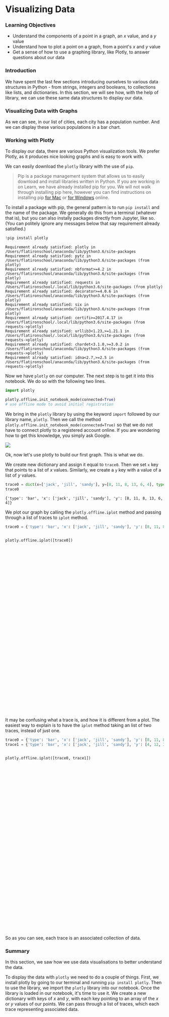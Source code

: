 
# Visualizing Data

### Learning Objectives

* Understand the components of a point in a graph, an $x$ value, and a $y$ value 
* Understand how to plot a point on a graph, from a point's $x$ and $y$ value
* Get a sense of how to use a graphing library, like Plotly, to answer questions about our data

### Introduction

We have spent the last few sections introducing ourselves to various data structures in Python - from strings, integers and booleans, to collections like lists, and dictionaries.  In this section, we will see how, with the help of library, we can use these same data structures to display our data.

### Visualizing Data with Graphs

As we can see, in our list of cities, each city has a population number.  And we can display these various populations in a bar chart.

### Working with Plotly

To display our data, there are various Python visualization tools.  We prefer Plotly, as it produces nice looking graphs and is easy to work with.  

We can easily download the `plotly` library with the use of `pip`.  

> Pip is a package management system that allows us to easily download and install libraries written in Python.  If you are working in on Learn, we have already installed pip for you.  We will not walk through installing pip here, however you can find instructions on installing pip [for Mac](./http://softwaretester.info/install-and-upgrade-pip-on-mac-os-x/) or [for Windows](https://www.youtube.com/results?search_query=instally+pip+windows) online.


To install a package with pip, the general pattern is to run `pip install` and the name of the package.  We generally do this from a terminal (whatever that is), but you can also instally packages directly from Jupyter, like so.  (You can politely ignore any messages below that say requirement already satisfied.)


```python
!pip install plotly
```

    Requirement already satisfied: plotly in /Users/flatironschool/anaconda/lib/python3.6/site-packages
    Requirement already satisfied: pytz in /Users/flatironschool/anaconda/lib/python3.6/site-packages (from plotly)
    Requirement already satisfied: nbformat>=4.2 in /Users/flatironschool/anaconda/lib/python3.6/site-packages (from plotly)
    Requirement already satisfied: requests in /Users/flatironschool/.local/lib/python3.6/site-packages (from plotly)
    Requirement already satisfied: decorator>=4.0.6 in /Users/flatironschool/anaconda/lib/python3.6/site-packages (from plotly)
    Requirement already satisfied: six in /Users/flatironschool/anaconda/lib/python3.6/site-packages (from plotly)
    Requirement already satisfied: certifi>=2017.4.17 in /Users/flatironschool/.local/lib/python3.6/site-packages (from requests->plotly)
    Requirement already satisfied: urllib3<1.23,>=1.21.1 in /Users/flatironschool/.local/lib/python3.6/site-packages (from requests->plotly)
    Requirement already satisfied: chardet<3.1.0,>=3.0.2 in /Users/flatironschool/anaconda/lib/python3.6/site-packages (from requests->plotly)
    Requirement already satisfied: idna<2.7,>=2.5 in /Users/flatironschool/anaconda/lib/python3.6/site-packages (from requests->plotly)


Now we have `plotly` on our computer.  The next step is to get it into this notebook.  We do so with the following two lines.


```python
import plotly

plotly.offline.init_notebook_mode(connected=True)
# use offline mode to avoid initial registration
```


<script>requirejs.config({paths: { 'plotly': ['https://cdn.plot.ly/plotly-latest.min']},});if(!window.Plotly) {{require(['plotly'],function(plotly) {window.Plotly=plotly;});}}</script>


We bring in the `plotly` library by using the keyword `import` followed by our library name, `plotly`.  Then we call the method `plotly.offline.init_notebook_mode(connected=True)` so that we do not have to connect plotly to a registered account online.  If you are wondering how to get this knowledge, you simply ask Google.

![](./plotly-no-account.png)

Ok, now let's use plotly to build our first graph.  This is what we do.

We create new dictionary and assign it equal to `trace0`.    Then we set `x` key that points to a list of $x$ values.  Similarly, we create a `y` key with a value of a list of $y$ values.  


```python
trace0 = dict(x=['jack', 'jill', 'sandy'], y=[8, 11, 8, 13, 6, 4], type='bar')
trace0
```




    {'type': 'bar', 'x': ['jack', 'jill', 'sandy'], 'y': [8, 11, 8, 13, 6, 4]}



We plot our graph by calling the `plotly.offline.iplot` method and passing through a list of traces to `iplot` method.


```python
trace0 = {'type': 'bar', 'x': ['jack', 'jill', 'sandy'], 'y': [8, 11, 8, 13, 6, 4]}


plotly.offline.iplot([trace0])
```


<div id="9147aaa1-2c92-4d84-b34d-17e2b70c4368" style="height: 525px; width: 100%;" class="plotly-graph-div"></div><script type="text/javascript">require(["plotly"], function(Plotly) { window.PLOTLYENV=window.PLOTLYENV || {};window.PLOTLYENV.BASE_URL="https://plot.ly";Plotly.newPlot("9147aaa1-2c92-4d84-b34d-17e2b70c4368", [{"type": "bar", "x": ["jack", "jill", "sandy"], "y": [8, 11, 8, 13, 6, 4]}], {}, {"showLink": true, "linkText": "Export to plot.ly"})});</script>


It may be confusing what a trace is, and how it is different from a plot.  The easiest way to explain is to have the `iplot` method taking an list of two traces, instead of just one.


```python
trace0 = {'type': 'bar', 'x': ['jack', 'jill', 'sandy'], 'y': [8, 11, 8, 13, 6, 4]}
trace1 = {'type': 'bar', 'x': ['jack', 'jill', 'sandy'], 'y': [4, 12, 3, 14, 8, 1]}


plotly.offline.iplot([trace0, trace1])
```


<div id="d31d4b95-8396-44f2-b4ba-83ab0a5fd290" style="height: 525px; width: 100%;" class="plotly-graph-div"></div><script type="text/javascript">require(["plotly"], function(Plotly) { window.PLOTLYENV=window.PLOTLYENV || {};window.PLOTLYENV.BASE_URL="https://plot.ly";Plotly.newPlot("d31d4b95-8396-44f2-b4ba-83ab0a5fd290", [{"type": "bar", "x": ["jack", "jill", "sandy"], "y": [8, 11, 8, 13, 6, 4]}, {"type": "bar", "x": ["jack", "jill", "sandy"], "y": [4, 12, 3, 14, 8, 1]}], {}, {"showLink": true, "linkText": "Export to plot.ly"})});</script>


So as you can see, each trace is an associated collection of data.

### Summary

In this section, we saw how we use data visualisations to better understand the data.

To display the data with `plotly` we need to do a couple of things.  First, we install plotly by going to our terminal and running `pip install plotly`.  Then to use the library, we import the `plotly` library into our notebook.  Once the library is loaded in our notebook, it's time to use it.  We create a new dictionary with keys of $x$ and $y$, with each key pointing to an array of the $x$ or $y$ values of our points.  We can pass through a list of traces, which each trace representing associated data.
